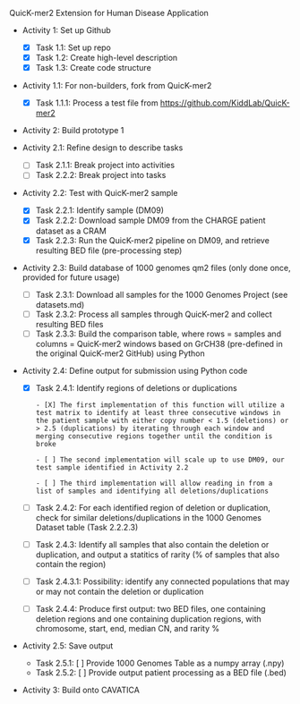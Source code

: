 QuicK-mer2 Extension for Human Disease Application

- Activity 1: Set up Github
  - [X] Task 1.1: Set up repo
  - [X] Task 1.2: Create high-level description
  - [X] Task 1.3: Create code structure 

- Activity 1.1: For non-builders, fork from QuicK-mer2
  - [X] Task 1.1.1: Process a test file from https://github.com/KiddLab/QuicK-mer2 

- Activity 2: Build prototype 1

- Activity 2.1: Refine design to describe tasks
  - [ ] Task 2.1.1: Break project into activities
  - [ ] Task 2.2.2: Break project into tasks

- Activity 2.2: Test with QuicK-mer2 sample
  - [X] Task 2.2.1: Identify sample (DM09)
  - [X] Task 2.2.2: Download sample DM09 from the CHARGE patient dataset as a CRAM
  - [X] Task 2.2.3: Run the QuicK-mer2 pipeline on DM09, and retrieve resulting BED file (pre-processing step)

- Activity 2.3: Build database of 1000 genomes qm2 files (only done once, provided for future usage)
  - [ ] Task 2.3.1: Download all samples for the 1000 Genomes Project (see datasets.md)
  - [ ] Task 2.3.2: Process all samples through QuicK-mer2 and collect resulting BED files
  - [ ] Task 2.3.3: Build the comparison table, where rows = samples and columns = QuicK-mer2 windows based on GrCH38 (pre-defined in the original QuicK-mer2 GitHub) using Python 

- Activity 2.4: Define output for submission using Python code
  - [X] Task 2.4.1: Identify regions of deletions or duplications 

		- [X] The first implementation of this function will utilize a test matrix to identify at least three consecutive windows in the patient sample with either copy number < 1.5 (deletions) or > 2.5 (duplications) by iterating through each window and merging consecutive regions together until the condition is broke

		- [ ] The second implementation will scale up to use DM09, our test sample identified in Activity 2.2

		- [ ] The third implementation will allow reading in from a list of samples and identifying all deletions/duplications

  - [ ] Task 2.4.2: For each identified region of deletion or duplication, check for similar deletions/duplications in the 1000 Genomes Dataset table (Task 2.2.2.3)
  - [ ] Task 2.4.3: Identify all samples that also contain the deletion or duplication, and output a statitics of rarity (% of samples that also contain the region) 
  - [ ] Task 2.4.3.1: Possibility: identify any connected populations that may or may not contain the deletion or duplication 
  - [ ] Task 2.4.4: Produce first output: two BED files, one containing deletion regions and one containing duplication regions, with chromosome, start, end, median CN, and rarity %

- Activity 2.5: Save output
  - Task 2.5.1: [ ] Provide 1000 Genomes Table as a numpy array (.npy)
  - Task 2.5.2: [ ] Provide output patient processing as a BED file (.bed)

- Activity 3: Build onto CAVATICA 
